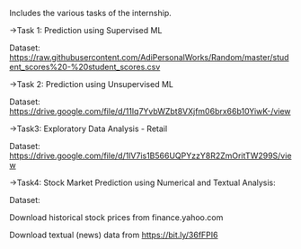 Includes the various tasks of the internship.

->Task 1: Prediction using Supervised ML 

  Dataset: 
https://raw.githubusercontent.com/AdiPersonalWorks/Random/master/student_scores%20-%20student_scores.csv

->Task 2: Prediction using Unsupervised ML

  Dataset: 
https://drive.google.com/file/d/11Iq7YvbWZbt8VXjfm06brx66b10YiwK-/view

->Task3:  Exploratory Data Analysis - Retail

  Dataset:  
https://drive.google.com/file/d/1lV7is1B566UQPYzzY8R2ZmOritTW299S/view

->Task4:  Stock Market Prediction using Numerical and Textual Analysis:

   Dataset:
   
 Download historical stock prices from finance.yahoo.com
 
 Download textual (news) data from https://bit.ly/36fFPI6
